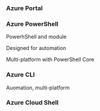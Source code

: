 
### Azure Portal 


### Azure PowerShell

PowerhShell and module

Designed for automation

Multi-platform with PowerShell Core
### Azure CLI 

Auomation, multi-platform 
### Azure Cloud Shell

